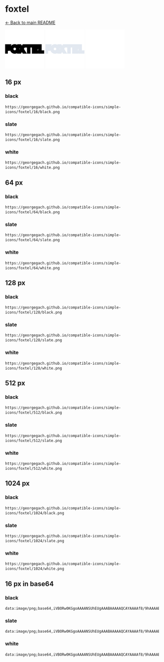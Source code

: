 # foxtel

[← Back to main README](../../README.md)


<img src="./128/black.png" width="128" alt="foxtel black icon" />
<img src="./128/slate.png" width="128" alt="foxtel slate icon" />
<img src="./128/white.png" width="128" alt="foxtel white icon" />

## 16 px

### black
```
https://georgegach.github.io/compatible-icons/simple-icons/foxtel/16/black.png
```

### slate
```
https://georgegach.github.io/compatible-icons/simple-icons/foxtel/16/slate.png
```

### white
```
https://georgegach.github.io/compatible-icons/simple-icons/foxtel/16/white.png
```

## 64 px

### black
```
https://georgegach.github.io/compatible-icons/simple-icons/foxtel/64/black.png
```

### slate
```
https://georgegach.github.io/compatible-icons/simple-icons/foxtel/64/slate.png
```

### white
```
https://georgegach.github.io/compatible-icons/simple-icons/foxtel/64/white.png
```

## 128 px

### black
```
https://georgegach.github.io/compatible-icons/simple-icons/foxtel/128/black.png
```

### slate
```
https://georgegach.github.io/compatible-icons/simple-icons/foxtel/128/slate.png
```

### white
```
https://georgegach.github.io/compatible-icons/simple-icons/foxtel/128/white.png
```

## 512 px

### black
```
https://georgegach.github.io/compatible-icons/simple-icons/foxtel/512/black.png
```

### slate
```
https://georgegach.github.io/compatible-icons/simple-icons/foxtel/512/slate.png
```

### white
```
https://georgegach.github.io/compatible-icons/simple-icons/foxtel/512/white.png
```

## 1024 px

### black
```
https://georgegach.github.io/compatible-icons/simple-icons/foxtel/1024/black.png
```

### slate
```
https://georgegach.github.io/compatible-icons/simple-icons/foxtel/1024/slate.png
```

### white
```
https://georgegach.github.io/compatible-icons/simple-icons/foxtel/1024/white.png
```

## 16 px in base64

### black
```
data:image/png;base64,iVBORw0KGgoAAAANSUhEUgAAABAAAAAQCAYAAAAf8/9hAAAABmJLR0QA/wD/AP+gvaeTAAAAiklEQVQ4je3QOw4BQBSF4c94JWo6lU5nAfbEGiRiO1q1RmUJYgUaIV5BcyRqkWicZHKL+8+ZP8M/v08FB1SxQg9XtLFFFw2UnAuaYU7olABNDLBHDXf0c2mSBxaoh21lKnhgk/YSs9esYh5m+Wa+CzMuURlilOZbluvspik/Rv0ckwpmn/zbP9/OE07iGtfFMES4AAAAAElFTkSuQmCC
```

### slate
```
data:image/png;base64,iVBORw0KGgoAAAANSUhEUgAAABAAAAAQCAYAAAAf8/9hAAAABmJLR0QA/wD/AP+gvaeTAAAAt0lEQVQ4je3QMS5EARRG4XPuM/OSqRQUElHodBZgT6xBIrajVWtUliAmmqmECBkz3F+nUtPMt4KTAxv/z8fF81twIH2LHgJrZMfwENhXpoQKVMhKaoSsCcuDve3dikwhY/SY5BXYAjpwFFPAeeOAXqsTyAjMYkaAAgPcCyuxBIgFUHFAr4QU3vxkw1NhzRcvZ2V62cPkBPo0Mmv4hC7ouyRLvvoCs+ru9yRr8CMyAZRc/vHyjV99A6VeT4yha5GTAAAAAElFTkSuQmCC
```

### white
```
data:image/png;base64,iVBORw0KGgoAAAANSUhEUgAAABAAAAAQCAYAAAAf8/9hAAAABmJLR0QA/wD/AP+gvaeTAAAAkklEQVQ4je3QPQ6BURCF4efez0+iplPpdBZgT6xBIrajVWtUliBWoBHiL65mJGqRaL6TTKaYM++cDLX+r1RKOaHCBgPc0cUefbSQo25oh+eSUurlMLQxwhENPDGMpVkcWKEZ3k50GQW7oOdI9u4VluFZfyQ/IJdSphkXjDEJ8iMA25jNA36O6NdIkrD48nW1fqoXP5Mg1OqmG14AAAAASUVORK5CYII=
```

